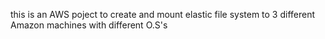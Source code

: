 this is an AWS poject to create and mount elastic file system to 3 different Amazon machines with different O.S's

